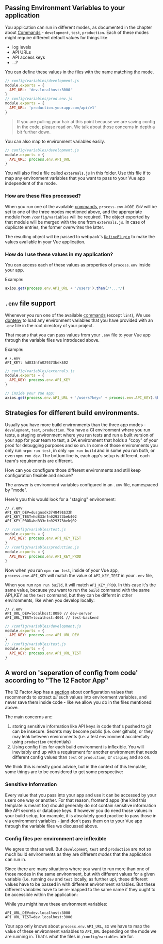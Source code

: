 ## Passing Environment Variables to your application

You application can run in different modes, as documented in the chapter about [Commands](commands.md) - `development`, `test`, `production`. Each of these modes might require different default values for things like:

* log levels
* API URLs
* API access keys
* ...?

You can define these values in the files with the name matching the mode.

```javascript
// config/variables/development.js
module.exports = {
  API_URL: 'dev.localhost:3000'
}
// config/variables/prod.env.js
module.exports = {
  API_URL: 'production.yourapp.com/api/v1'
}
```

> If you are pulling your hair at this point because we are saving config in the code, please read on. We talk about those concerns in depth a bit further down.

You can also map to environment variables easily.

```javascript
// config/variables/development.js
module.exports = {
  API_URL: process.env.API_URL
}
```

You will also find a file called `externals.js` in this folder. Use this file if to map any environment variables that you want to pass to your Vue app independent of the mode.

### How are these files processed?

When you run one of the available [commands](commands.md), `process.env.NODE_ENV` will be set to one of the three modes mentioned above, and the appropriate module from `/config/variables` will be required. The object exported by that module will be merged with the one from `externals.js`. In case of duplicate entries, the former overwrites the latter.

The resulting object will be passed to webpack's [`DefinePlugin`](https://webpack.js.org/plugins/define-plugin/) to make the values available in your Vue application.

### How do I use these values in my application?

You can access each of these values as properties of `process.env` inside your app.

Example:
```javascript
axios.get(process.env.API_URL + '/users').then(/*...*/)
```

## `.env` file support

Whenever you run one of the available [commands](commands.md) (except `lint`), We use [dontenv](https://www.npmjs.com/package/dotenv) to load any environment variables that you have provided with an `.env` file in the root directory of your project.

That means that you can pass values from your `.env` file to your Vue app through the variable files we introduced above.

Example:
```
# /.env
API_KEY: hd833nfn029373bek$02
```
```javascript
// config/variables/externals.js
module.exports = {
  API_KEY: process.env.API_KEY
}
```
```javascript
// inside your Vue app:
axios.get(process.env.API_URL + '/users?key=' + process.env.API_KEY).then(/*...*/)
```

## Strategies for different build environments.

Usually you have more build environments than the three app modes - `development`, `test`, `production`. You have a CI environment where you run tests, a staging environment where you run tests and run a built version of your app for your team to test, a QA environment that holds a "copy" of your prod for debugging purposes and so on. In some of those environments you only run `nrpm run test`, in only `npm run build` and in some you run both, or even `npm run dev`. The bottom line is, each app's setup is different, each team's requirements are different.

How can you condfigure those different environments and still keep configuration flexible and secure?

The answer is environment variables configured in an `.env` file, namespaced by "mode".

Here's you this would look for a "staging" environment:
```
// /.env
API_KEY_DEV=dusgnsdk374849$$33h
API_KEY_TEST=hd833nfn029373bek$02
API_KEY_PROD=hd833nfn029373bek$02
```
```javascript
// /config/variables/test.js
module.exports = {
  API_KEY: process.env.API_KEY_TEST
}
// /config/variables/production.js
module.exports = {
  API_KEY: process.env.API_KEY_PROD
}
```

Now when you run `npm run test`, inside of your Vue app, `process.env.API_KEY` will match the value of `API_KEY_TEST` in your `.env` file,

When you run `npm run build`, it will match `API_KEY_PROD`. In this case it's the same value, because you want to run the `build` command with the same API_KEY as the `test` command, but they can be differnt in other environments, like when you develop locally:

```
// /.env
API_URL_DEV=localhost:8080 // dev-server
API_URL_TEST=localhost:4001 // test-backend
```
```javascript
// /config/variables/development.js
module.exports = {
  API_KEY: process.env.API_URL_DEV
}
// /config/variables/test.js
module.exports = {
  API_KEY: process.env.API_URL_TEST
}
```

## A word on 'seperation of config from code' according to "The 12 Factor App"

The 12 Factor App has a [section](https://12factor.net/config) about configuration values that recommends to extract *all* such values into environment variables, and never save them inside code - like we allow you do in the files mentioned above. 

The main concerns are:

1. storing sensitive information like API keys in code that's pushed to git can be insecure. Secrets may become public (i.e. over github), or they may leak between environments (i.e. a test environment accidentally using `production` credentials)
2. Using config files for each build environment is inflexible. You will inevitably end up with a requirement for another environment that needs different config values than `test` or `production`, or `staging` and so on.

We think this is mostly good advice, but in the context of this template, some things are to be considered to get some perspective:

### Sensitive Information

Every value that you pass into your app and use it can be accessed by your users one way or another. For that reason, frontend apps (the kind this template is meant for) should generally do not contain sensitive information like API secrets or database keys. If however you do need those values in your build setup, for example, it is absolutely good practice to pass those in via environment variables - jand don't pass them on to your Vue app through the variable files we discussed above.

### Config files per environment are inflexible

We agree to that as well. But `development`, `test` and `production` are not so much build environments as they are different *modes* that the application can run in. 

Since there are many situations where you want to run more than one of those modes in the same environment, but with different values for a given variable (i.e. running `dev` and `test` locally, as further up), these different values have to be passed in with different environment variables. But these different variables have to be re-mapped to the same name if they ought to be accessible within the application:

While you might have these environment variables:
```
API_URL_DEV=dev.localhost:3000
API_URL_TEST=dev.localhost:3000
```

Your app only knows about `process.env.API_URL`, so we have to map the value of these environment variables to `API_URL` depending on the mode we are running in. That's what the files in `/config/variables` are for.